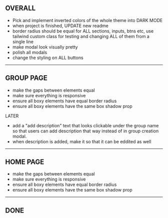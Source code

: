 ## OVERALL

- Pick and implement inverted colors of the whole theme into DARK MODE
- when project is finished, UPDATE new readme
- border radius should be equal for ALL sections, inputs, btns etc, use tailwind custom class for testing and changing ALL of them from a single line
- make modal look visually pretty
- polish all modals
- change the styling on ALL buttons

---

## GROUP PAGE

- make the gaps between elements equal
- make sure everything is responsive
- ensure all boxy elements have equal border radius
- ensure all boxy elements have the same box shadow prop

LATER

- add a "add description" text that looks clickable under the group name so that users can add description that way instead of in group creation modal.
- when description is added, make it so that it can be eddited as well

---

## HOME PAGE

- make the gaps between elements equal
- make sure everything is responsive
- ensure all boxy elements have equal border radius
- ensure all boxy elements have the same box shadow prop

---

## DONE
